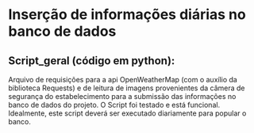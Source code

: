 # Inserção de informações diárias no banco de dados

## Script_geral (código em python): 

Arquivo de requisições para a api OpenWeatherMap (com o auxílio da biblioteca Requests) e de leitura de imagens provenientes da câmera de segurança do estabelecimento para a submissão das informações no banco de dados do projeto. O Script foi testado e está funcional. Idealmente, este script deverá ser executado diariamente para popular o banco.
